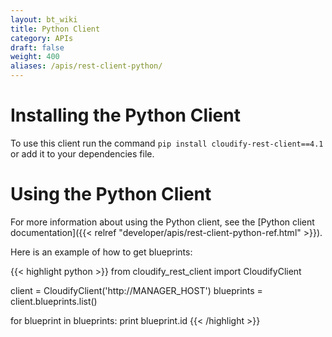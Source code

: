 ```yaml
---
layout: bt_wiki
title: Python Client
category: APIs
draft: false
weight: 400
aliases: /apis/rest-client-python/
---
```


# Installing the Python Client

To use this client run the command `pip install cloudify-rest-client==4.1` or add it to your dependencies file.

# Using the Python Client

For more information about using the Python client, see the [Python client documentation]({{< relref "developer/apis/rest-client-python-ref.html" >}}).

Here is an example of how to get blueprints:

{{< highlight python >}}
from cloudify_rest_client import CloudifyClient

client = CloudifyClient('http://MANAGER_HOST')
blueprints = client.blueprints.list()

for blueprint in blueprints:
print blueprint.id
{{< /highlight >}}
